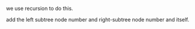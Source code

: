 we use recursion to do this.

add the left subtree node number and right-subtree node number and itself.